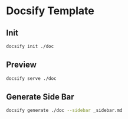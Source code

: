 # Docsify Template


## Init
```bash
docsify init ./doc
```

## Preview
```bash
docsify serve ./doc
```

## Generate Side Bar

```bash
docsify generate ./doc --sidebar _sidebar.md
```
